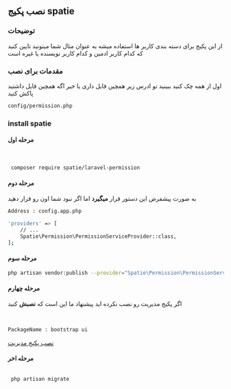 ## نصب پکیج spatie


### توضیحات

از این پکیج برای دسته بندی کاربر ها استفاده میشه 
به عنوان مثال شما میتونید تایین کنید که کدام کاربر ادمین و کدام کاربر نویسنده یا غیره است

### مقدمات برای نصب

اول از همه چک کنید ببینید تو ادرس زیر همچین فایل داری یا خیر اگه همچین فایل داشتید پاکش کنید
 
```bash
config/permission.php
```




### install spatie


#### مرحله اول
‍
```bash
 composer require spatie/laravel-permission
 ```

#### مرحله دوم

به صورت پیشفرض این دستور قرار __میگیرد__ اما اگر نبود شما اون رو قرار دهید
‍‍‍
```bash
Address : config.app.php
```

```bash 
'providers' => [
    // ...
    Spatie\Permission\PermissionServiceProvider::class,
];
```


#### مرحله سوم

```bash
php artisan vendor:publish --provider="Spatie\Permission\PermissionServiceProvider"

```


#### مرحله چهارم 

اگر پکیج مدیریت  رو نصب نکرده اید پیشنهاد ما این است که __نصبش__ کنید

‍‍‍‍
```bash
PackageName : bootstrap ui
```

[نصب پکیج مدیریت](https://github.com/ahmadreza1383/Laravel/blob/Packages/BootstrapUi/Readme.md)
#### مرحله اخر


```bash

 php artisan migrate

```
